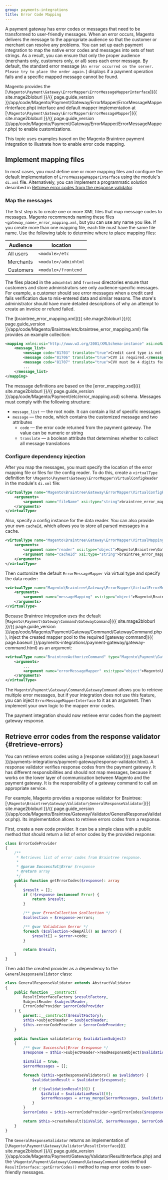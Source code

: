 ```yaml
---
group: payments-integrations
title: Error Code Mapping
---
```


A payment gateway has error codes or messages that need to be transformed to user-friendly messages. When an error occurs, Magento  delivers the message to the appropriate audience so that the customer or merchant can resolve any problems. You can set up each payment integration to map the native error codes and messages into sets of text strings. As a result, you can ensure that only the proper audience (merchants only, customers only, or all) sees each error message. By default, the standard error message (`An error occurred on the server. Please try to place the order again.`) displays if a payment operation fails and a specific mapped message cannot be found.

Magento provides the [`\Magento\Payment\Gateway\ErrorMapper\ErrorMessageMapperInterface`]({{ site.mage2bloburl }}/{{ page.guide_version }}/app/code/Magento/Payment/Gateway/ErrorMapper/ErrorMessageMapperInterface.php) interface and default mapper implementation at [`\Magento\Payment\Gateway\ErrorMapper\ErrorMessageMapper`]({{ site.mage2bloburl }}/{{ page.guide_version }}/app/code/Magento/Payment/Gateway/ErrorMapper/ErrorMessageMapper.php) to enable customizations.

This topic uses examples based on the Magento Braintree payment integration to illustrate how to enable error code mapping.

## Implement mapping files

In most cases, you must define one or more mapping files and configure the default implementation of `ErrorMessageMapperInterface` using the module's `di.xml` file. Alternatively, you can implement a programmatic solution described in [Retrieve error codes from the response validator](#retrieve-errors).

### Map the messages

The first step is to create one or more XML files that map message codes to messages. Magento recommends naming these files `<gateway_name>_error_mapping.xml`, but you can use any name you like. If you create more than one mapping file, each file must have the same file name. Use the following table to determine where to place mapping files:

Audience | location
--- | ---
All users | `<module>/etc`
Merchants | `<module>/adminhtml`
Customers | `<module>/frontend`

The files placed in the `adminhtml` and `frontend` directories ensure that customers and store administrators see only audience-specific messages. For example, a customer should see error messages when a credit card fails verification due to mis-entered data and similar reasons. The store's administrator should have more detailed descriptions of why an attempt to create an invoice or refund failed.

The  [braintree_error_mapping.xml]({{ site.mage2bloburl }}/{{ page.guide_version }}/app/code/Magento/Braintree/etc/braintree_error_mapping.xml) file provides an example  collection:

```xml
<mapping xmlns:xsi="http://www.w3.org/2001/XMLSchema-instance" xsi:noNamespaceSchemaLocation="urn:magento:module:Magento_Payment:etc/error_mapping.xsd">
    <message_list>
        <message code="81703" translate="true">Credit card type is not accepted by this merchant account.</message>
        <message code="81706" translate="true">CVV is required.</message>
        <message code="81707" translate="true">CVV must be 4 digits for American Express and 3 digits for other card types.</message>
        ...
    </message_list>
</mapping>
```

The message definitions are based on the [error_mapping.xsd]({{ site.mage2bloburl }}/{{ page.guide_version }}/app/code/Magento/Payment/etc/error_mapping.xsd) schema. Messages must comply with the following structure:

-  `message_list` &mdash; the root node. It can contain a list of specific messages
-  `message` &mdash; the node, which contains the customized message and two attributes
   -  `code` &mdash; the error code returned from the payment gateway. The value can be numeric or string
   -  `translate` &mdash; a boolean attribute that determines whether to collect all message translations

### Configure dependency injection

After you map the messages, you must specify the location of the error mapping file or files for the config reader. To do this, create a `virtualType` definition for `\Magento\Payment\Gateway\ErrorMapper\VirtualConfigReader` in the module's `di.xml` file:

```xml
<virtualType name="Magento\Braintree\Gateway\ErrorMapper\VirtualConfigReader" type="Magento\Payment\Gateway\ErrorMapper\VirtualConfigReader">
    <arguments>
        <argument name="fileName" xsi:type="string">braintree_error_mapping.xml</argument>
    </arguments>
</virtualType>
```

Also, specify a config instance for the data reader. You can also provide your own `cacheId`, which allows you to store all parsed messages in a cache.

```xml
<virtualType name="Magento\Braintree\Gateway\ErrorMapper\VirtualMappingData" type="Magento\Payment\Gateway\ErrorMapper\MappingData">
    <arguments>
        <argument name="reader" xsi:type="object">Magento\Braintree\Gateway\ErrorMapper\VirtualConfigReader</argument>
        <argument name="cacheId" xsi:type="string">braintree_error_mapper</argument>
    </arguments>
</virtualType>
```

Then customize the default `ErrorMessageMapper` via virtual type and specify the data reader:

```xml
<virtualType name="Magento\Braintree\Gateway\ErrorMapper\VirtualErrorMessageMapper" type="Magento\Payment\Gateway\ErrorMapper\ErrorMessageMapper">
    <arguments>
        <argument name="messageMapping" xsi:type="object">Magento\Braintree\Gateway\ErrorMapper\VirtualMappingData</argument>
    </arguments>
</virtualType>
```

Because Braintree integration uses the default [`Magento\Payment\Gateway\Command\GatewayCommand`]({{ site.mage2bloburl }}/{{ page.guide_version }}/app/code/Magento/Payment/Gateway/Command/GatewayCommand.php),
inject the created mapper pool to the required [gateway command]({{ page.baseurl }}/payments-integrations/payment-gateway/gateway-command.html) as an argument:

```xml
<virtualType name="BraintreeAuthorizeCommand" type="Magento\Payment\Gateway\Command\GatewayCommand">
    <arguments>
        ...
        <argument name="errorMessageMapper" xsi:type="object">Magento\Braintree\Gateway\ErrorMapper\VirtualErrorMessageMapper</argument>
    </arguments>
</virtualType>
```

The `Magento\Payment\Gateway\Command\GatewayCommand` allows you to retrieve multiple error messages, but if your integration
does not use this feature, you can inject `ErrorMessageMapperInterface` to it as an argument. Then implement your own logic to the mapper error codes.

The payment integration should now retrieve error codes from the payment gateway response.

## Retrieve error codes from the response validator {#retrieve-errors}

You can retrieve errors codes using a [response validator]({{ page.baseurl }}/payments-integrations/payment-gateway/response-validator.html).
A response validator verifies response codes from the payment gateway.
It has different responsibilities and should not map messages, because it works on the lower layer of communication between Magento and the payment gateway.
It is the responsibility of a gateway command to call an appropriate service.

For example, Magento provides a response validator for Braintree: [`\Magento\Braintree\Gateway\Validator\GeneralResponseValidator`]({{ site.mage2bloburl }}/{{ page.guide_version }}/app/code/Magento/Braintree/Gateway/Validator/GeneralResponseValidator.php).
Its implementation allows to retrieve errors codes from a response.

First, create a new code provider. It can be a simple class with a public method that should return a list of error codes by the provided response:

```php
class ErrorCodeProvider
{
    /**
     * Retrieves list of error codes from Braintree response.
     *
     * @param Successful|Error $response
     * @return array
     */
    public function getErrorCodes($response): array
    {
        $result = [];
        if (!$response instanceof Error) {
            return $result;
        }

        /** @var ErrorCollection $collection */
        $collection = $response->errors;

        /** @var Validation $error */
        foreach ($collection->deepAll() as $error) {
            $result[] = $error->code;
        }

        return $result;
    }
}
```

Then add the created provider as a dependency to the `GeneralResponseValidator` class:

```php
class GeneralResponseValidator extends AbstractValidator
{
    public function __construct(
        ResultInterfaceFactory $resultFactory,
        SubjectReader $subjectReader,
        ErrorCodeProvider $errorCodeProvider
    ) {
        parent::__construct($resultFactory);
        $this->subjectReader = $subjectReader;
        $this->errorCodeProvider = $errorCodeProvider;
    }

    public function validate(array $validationSubject)
    {
        /** @var Successful|Error $response */
        $response = $this->subjectReader->readResponseObject($validationSubject);

        $isValid = true;
        $errorMessages = [];

        foreach ($this->getResponseValidators() as $validator) {
            $validationResult = $validator($response);

            if (!$validationResult[0]) {
                $isValid = $validationResult[0];
                $errorMessages = array_merge($errorMessages, $validationResult[1]);
            }
        }
        $errorCodes = $this->errorCodeProvider->getErrorCodes($response);

        return $this->createResult($isValid, $errorMessages, $errorCodes);
    }
}
```

The `GeneralResponseValidator` returns an implementation of [`\Magento\Payment\Gateway\Validator\ResultInterface`]({{ site.mage2bloburl }}/{{ page.guide_version }}/app/code/Magento/Payment/Gateway/Validator/ResultInterface.php)
and the `\Magento\Payment\Gateway\Command\GatewayCommand` uses method `ResultInterface::getErrorCodes()` method to map error codes to user-friendly messages.
